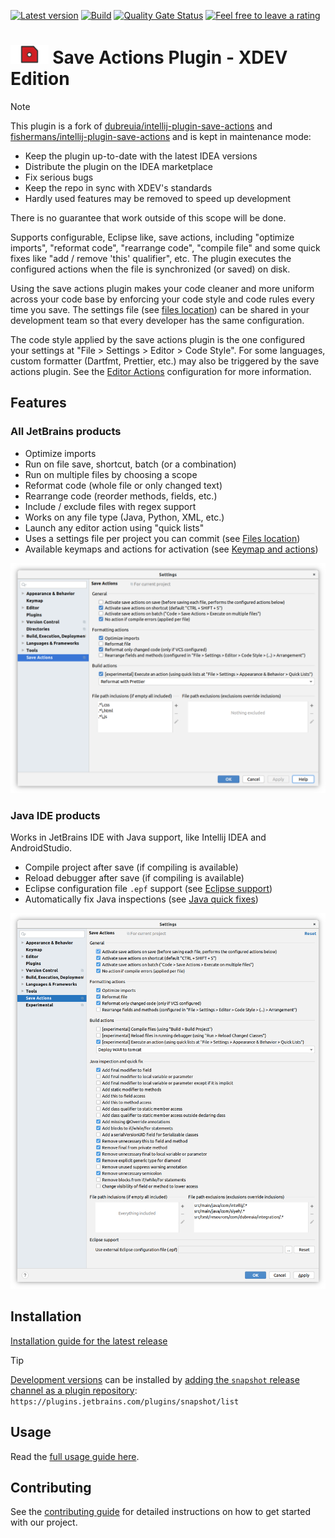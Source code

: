[![Latest version](https://img.shields.io/jetbrains/plugin/v/22113?logo=jetbrains)](https://plugins.jetbrains.com/plugin/22113)
[![Build](https://img.shields.io/github/actions/workflow/status/xdev-software/intellij-plugin-save-actions/checkBuild.yml?branch=develop)](https://github.com/xdev-software/intellij-plugin-save-actions/actions/workflows/checkBuild.yml?query=branch%3Adevelop)
[![Quality Gate Status](https://sonarcloud.io/api/project_badges/measure?project=xdev-software_intellij-plugin-save-actions&metric=alert_status)](https://sonarcloud.io/dashboard?id=xdev-software_intellij-plugin-save-actions)
[![Feel free to leave a rating](https://img.shields.io/jetbrains/plugin/r/rating/22113?style=social&logo=jetbrains&label=Feel%20free%20to%20leave%20a%20rating)](https://plugins.jetbrains.com/plugin/22113/reviews)

# <img alt="Save Actions Plugin icon light" src="./src/main/resources/META-INF/pluginIcon.svg" height="30"> Save Actions Plugin - XDEV Edition

> [!NOTE]  
> This plugin is a fork of [dubreuia/intellij-plugin-save-actions](https://github.com/dubreuia/intellij-plugin-save-actions) and [fishermans/intellij-plugin-save-actions](https://github.com/fishermans/intellij-plugin-save-actions) and is kept in maintenance mode:
> * Keep the plugin up-to-date with the latest IDEA versions
> * Distribute the plugin on the IDEA marketplace
> * Fix serious bugs
> * Keep the repo in sync with XDEV's standards
> * Hardly used features may be removed to speed up development
>
> There is no guarantee that work outside of this scope will be done.

Supports configurable, Eclipse like, save actions, including "optimize imports", "reformat code", "rearrange code", "compile file" and some quick fixes like "add / remove 'this' qualifier", etc. The plugin executes the configured actions when the file is synchronized (or saved) on disk.

Using the save actions plugin makes your code cleaner and more uniform across your code base by enforcing your code style and code rules every time you save. The settings file (see [files location](#files-location)) can be shared in your development team so that every developer has the same configuration.

The code style applied by the save actions plugin is the one configured your settings at "File > Settings > Editor > Code Style". For some languages, custom formatter (Dartfmt, Prettier, etc.) may also be triggered by the save actions plugin. See the [Editor Actions](#editor-actions) configuration for more information.

## Features

### All JetBrains products

- Optimize imports
- Run on file save, shortcut, batch (or a combination)
- Run on multiple files by choosing a scope
- Reformat code (whole file or only changed text)
- Rearrange code (reorder methods, fields, etc.)
- Include / exclude files with regex support
- Works on any file type (Java, Python, XML, etc.)
- Launch any editor action using "quick lists"
- Uses a settings file per project you can commit (see [Files location](#files-location))
- Available keymaps and actions for activation (see [Keymap and actions](#keymap-and-actions))

![Save actions plugin settings page](./assets/intellij-save-actions-plugin-settings-page.png)

### Java IDE products

Works in JetBrains IDE with Java support, like Intellij IDEA and AndroidStudio.

- Compile project after save (if compiling is available)
- Reload debugger after save (if compiling is available)
- Eclipse configuration file `.epf` support (see [Eclipse support](#eclipse-support))
- Automatically fix Java inspections (see [Java quick fixes](#java-fixes))

![Save actions plugin settings page for Java](./assets/intellij-save-actions-plugin-settings-page-java.png)

## Installation
[Installation guide for the latest release](https://github.com/xdev-software/intellij-plugin-save-actions/releases/latest#Installation)

> [!TIP]  
> [Development versions](https://plugins.jetbrains.com/plugin/22113-save-actions--xdev-edition/versions/snapshot) can be installed by [adding the ``snapshot`` release channel as a plugin repository](https://www.jetbrains.com/help/idea/managing-plugins.html#repos):<br/>
> ``https://plugins.jetbrains.com/plugins/snapshot/list``

## Usage

Read the [full usage guide here](./USAGE.md).

## Contributing
See the [contributing guide](./CONTRIBUTING.md) for detailed instructions on how to get started with our project.
